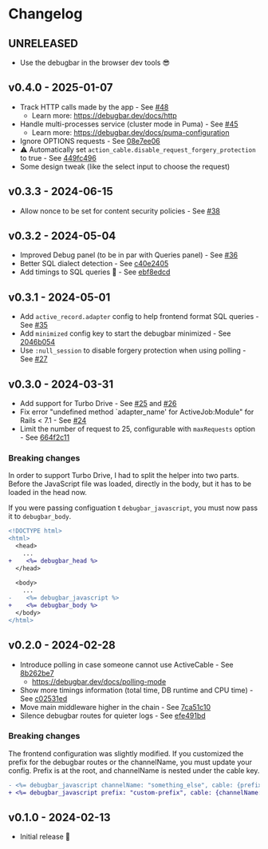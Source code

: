# Changelog

## UNRELEASED

* Use the debugbar in the browser dev tools 😎


## v0.4.0 - 2025-01-07

* Track HTTP calls made by the app - See [#48](https://github.com/julienbourdeau/debugbar/pull/48)
  * Learn more: https://debugbar.dev/docs/http
* Handle multi-processes service (cluster mode in Puma) - See [#45](https://github.com/julienbourdeau/debugbar/pull/45)
  * Learn more: https://debugbar.dev/docs/puma-configuration
* Ignore OPTIONS requests - See [08e7ee06](https://github.com/julienbourdeau/debugbar/commit/08e7ee0665f18f419a9a9bbcea00c414d05c2084)
* ⚠️ Automatically set `action_cable.disable_request_forgery_protection` to true - See [449fc496](https://github.com/julienbourdeau/debugbar/commit/449fc49691182ecedf7cbbe1e5ca276894a70fee)
* Some design tweak (like the select input to choose the request)

## v0.3.3 - 2024-06-15

* Allow nonce to be set for content security policies - See [#38](https://github.com/julienbourdeau/debugbar/pull/38)

## v0.3.2 - 2024-05-04

* Improved Debug panel (to be in par with Queries panel) - See [#36](https://github.com/julienbourdeau/debugbar/pull/36)
* Better SQL dialect detection - See [c40e2405](https://github.com/julienbourdeau/debugbar/commit/c40e240524308c7ecf09fecbb548e97c2ef4e8b7)
* Add timings to SQL queries 🎨 - See [ebf8edcd](https://github.com/julienbourdeau/debugbar/commit/ebf8edcd8598a4a7b490a774a7374d51a3efc6b8)

## v0.3.1 - 2024-05-01

* Add `active_record.adapter` config to help frontend format SQL queries - See [#35](https://github.com/julienbourdeau/debugbar/pull/35)
* Add `minimized` config key to start the debugbar minimized - See [2046b054](https://github.com/julienbourdeau/debugbar/commit/0178443d268d2a740a0d73b4039a03dd)
* Use `:null_session` to disable forgery protection when using polling - See [#27](https://github.com/julienbourdeau/debugbar/pull/27)

## v0.3.0 - 2024-03-31

* Add support for Turbo Drive - See [#25](https://github.com/julienbourdeau/debugbar/pull/25) and [#26](https://github.com/julienbourdeau/debugbar/pull/26)
* Fix error "undefined method `adapter_name' for ActiveJob:Module" for Rails < 7.1 - See [#24](https://github.com/julienbourdeau/debugbar/pull/24)
* Limit the number of request to 25, configurable with `maxRequests` option - See [664f2c11](https://github.com/julienbourdeau/debugbar/commit/664f2c11e56f18a7c3e4a9fb83ba5b7e19fbb9a9)

### Breaking changes

In order to support Turbo Drive, I had to split the helper into two parts. Before the JavaScript file was loaded, 
directly in the body, but it has to be loaded in the head now. 

If you were passing configuation t `debugbar_javascript`, you must now pass it to `debugbar_body`.

```diff
<!DOCTYPE html>
<html>
  <head>
    ... 
+    <%= debugbar_head %>
  </head>
    
  <body>
    ...
-    <%= debugbar_javascript %>
+    <%= debugbar_body %>
  </body>
</html>
```

## v0.2.0 - 2024-02-28

* Introduce polling in case someone cannot use ActiveCable - See [8b262be7](https://github.com/julienbourdeau/debugbar/commit/8b262be7b644c7b587a6c3348bb02076053a344f)
  * https://debugbar.dev/docs/polling-mode
* Show more timings information (total time, DB runtime and CPU time) - See [c02531ed](https://github.com/julienbourdeau/debugbar/commit/c02531ed6e9d9c74df11d4d8c30e3fb7bf970852)
* Move main middleware higher in the chain - See [7ca51c10](https://github.com/julienbourdeau/debugbar/commit/7ca51c10c5999f7ad14a303c92083614551de134)
* Silence debugbar routes for quieter logs - See [efe491bd](https://github.com/julienbourdeau/debugbar/commit/efe491bde9e0544e5fb891597bb2af47854c1169)

### Breaking changes

The frontend configuration was slightly modified. If you customized the prefix for the debugbar routes or the channelName, you must update your config.
Prefix is at the root, and channelName is nested under the cable key.

```diff
- <%= debugbar_javascript channelName: "something_else", cable: {prefix: "custom-prefix"} %>
+ <%= debugbar_javascript prefix: "custom-prefix", cable: {channelName: "something_else"} %>
```

## v0.1.0 - 2024-02-13

* Initial release 🎉
